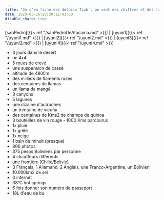 ```yaml
---
title: "On s'en fiche des détails Tiph', on veut des chiffres et des faits concrêts!"
date: 2020-03-16T20:30:11-03:00
disable_share: true
---
```


[sanPedro]({{< ref "/sanPedroDeAtacama.md" >}}) |
[uyuni1]({{< ref "/uyuni1.md" >}}) |
[uyuni2]({{< ref "/uyuni2.md" >}}) |
[uyuni3]({{< ref "/uyuni3.md" >}}) |
[uyuni4]({{< ref "/uyuni4.md" >}})


- 3 jours dans le désert
- un 4x4
- 5 roues de crevé
- une suspension de cassé
- altitude de 4800m 
- des milliers de flaments roses
- des centaines de llamas
- un llama de mangé
- 3 canyons
- 5 lagunes
- une dizaine d'autruches
- un trentaine de vicuña
- des centaines de Kms2 de champs de quinoa
- 3 bouteilles de vin rouge
- 1000 Kms parcourus
- 1x pluie
- 1x grêle
- 1x neige
- 1 bain de minuit (presque)
- 800 photos
- 375 pesos Boliviens par personne
- 4 chauffeurs différents
- une frontière (Chilie/Bolivie)
- 3 Français, 1 Allemand, 2 Anglais, une Franco-Argentine, un Bolivien
- 10.000km2 de sel
- 0 internet
- 38°C hot springs
- 6 fois donner son numéro de passeport
- 18L d'eau de bu
